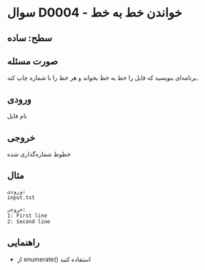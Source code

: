# سوال D0004 - خواندن خط به خط

## سطح: ساده

## صورت مسئله
برنامه‌ای بنویسید که فایل را خط به خط بخواند و هر خط را با شماره چاپ کند.

## ورودی
نام فایل

## خروجی
خطوط شماره‌گذاری شده

## مثال
```
ورودی:
input.txt

خروجی:
1: First line
2: Second line
```

## راهنمایی
- از enumerate() استفاده کنید
